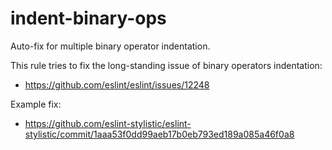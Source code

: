 # indent-binary-ops

Auto-fix for multiple binary operator indentation.

This rule tries to fix the long-standing issue of binary operators indentation:
- https://github.com/eslint/eslint/issues/12248

Example fix:
- https://github.com/eslint-stylistic/eslint-stylistic/commit/1aaa53f0dd99aeb17b0eb793ed189a085a46f0a8
